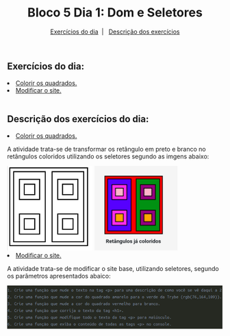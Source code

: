 <h1 align="center">Bloco 5 Dia 1: Dom e Seletores</h1>

<p align="center">
  <a href="#exercicio">Exercícios do dia</a>&nbsp;&nbsp;|&nbsp;&nbsp;
  <a href="#descricao">Descrição dos exercícios</a>
</p>

</br>
<h2 id="exercicio">Exercícios do dia:</h2>
<li><a href="#colorir">Colorir os quadrados.</a></li>
<li><a href="#exercicio">Modificar o site.</a></li>

</br>
<h2 id="descricao">Descrição dos exercícios do dia:</h2>

<li id="colorir"><a href="AtividadeQuadrado.html">Colorir os quadrados.</a></li>
<p>A atividade trata-se de transformar os retângulo em preto e branco no retângulos coloridos utilizando os seletores segundo as imgens abaixo:</p>
<img alt="Retângulo preto e branco" src="Imagens/retanguloPretoBranco.png" width="200px">
<img alt="Retângulo colorido" src="Imagens/retangulosColoridos.png" width="194px">

<li id="exercicio"><a href="exercício.html">Modificar o site.</a></li>
<p>A atividade trata-se de modificar o site base, utilizando seletores, segundo os parâmetros apresentados abaico:</p>
<img alt="Parâmetros" src="Imagens/parametros.png" width="700px">
